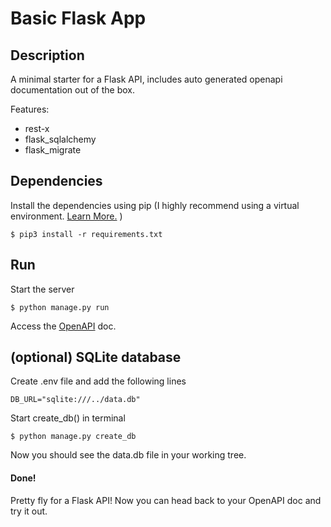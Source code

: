 # Basic Flask App

## Description
A minimal starter for a Flask API, includes auto generated openapi documentation out of the box.

Features:
* rest-x
* flask_sqlalchemy
* flask_migrate

## Dependencies

Install the dependencies using pip (I highly recommend using a virtual environment. [Learn More.](https://docs.python.org/3/tutorial/venv.html) )

```
$ pip3 install -r requirements.txt
```

## Run

Start the server

```
$ python manage.py run
```

Access the [OpenAPI](127.0.0.1:5000/v1/) doc.

## (optional) SQLite database

Create .env file and add the following lines

```
DB_URL="sqlite:///../data.db"
```

Start create_db() in terminal

```
$ python manage.py create_db
```

Now you should see the data.db file in your working tree.

#### Done! 
Pretty fly for a Flask API! Now you can head back to your OpenAPI doc and try it out. 
